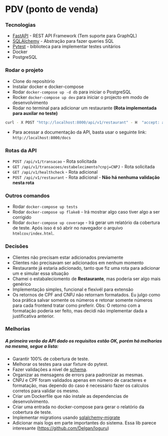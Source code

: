 # PDV (ponto de venda)

### Tecnologias
- [FastAPI](fastapi.tiangolo.com) - REST API Framework (Tem suporte para GraphQL)
- [SQLAlchemy](https://www.sqlalchemy.org/) - Abstração para fazer queries SQL
- [Pytest](https://docs.pytest.org/en/stable/) - biblioteca para implementar testes unitários
- Docker
- PostgreSQL

### Rodar o projeto

- Clone do repositório
- Instalar docker e docker-compose
- Rodar `docker-compose up -d db` para iniciar o PostgreSQL
- Rocker `docker-compose up dev` para iniciar o projecto em modo de desenvolvimento
- Rodar no terminal para adicionar um restaurante **(Rota implementada para auxilar no teste)**
```bash
curl - X POST "http://localhost:8000/api/v1/restaurant" - H  "accept: application/json" - H  "Content-Type: application/json" - d "{\"name\":\"Restaurante da esquina\",\"cnpj\":\"45283163000167\",\"owner\":\"Luiz Filipe\",\"phone\":\"32132132121\"}"
```
- Para acessar a documentação da API, basta usar o seguinte link: `http://localhost:8000/docs`

### Rotas da API
- `POST /api/v1/transacao` - Rota solicitada
- `GET /api/v1/transacoes/estabelecimento?cnpj=CNPJ` - Rota solicitada
- `GET /api/v1/healthcheck` - Rota adicional
- `POST /api/v1/restaurant` - Rota adicional - **Não há nenhuma validação nesta rota**

### Outros comandos

- Rodar `docker-compose up tests`
- Rodar `docker-compose up flake8` - Irá mostrar algo caso tiver algo a ser corrigido
- Rodar `docker-compose up coverage` - Irá gerar um relatório da cobertura de teste. Após isso é só abrir no navegador o arquivo `htmlcov/index.html`.

### Decisões
- Clientes não precisam estar adicionados previamente
- Clientes não precisavam ser adicionados em nenhum momento
- Restaurante já estaria adicionado, tanto que fiz uma rota para adicionar um e simular essa situação
- Chamei o estabaleciomento de **Restaurante**, mas poderia ser algo mais genérico
- Implementação simples, funcional e flexivél para extensão
- Os retornos de CPF and CNPJ não retornam formatados. Eu julgo como boa prática salvar somente os números e retonar somente números para cada frontend tratar como preferir. Obs: O retorno com a formatação poderia ser feito, mas decidi não implementar dada a justificativa anterior.

### Melhorias
##### A primeira verão da API dado os requisitos estão OK, porém há melhorias na mesma, segue a lista:

- Garantir 100% de cobertura de teste.
- Melhorar os testes para usar fixture do pytest.
- Fazer validações a nível de [schema](https://github.com/vandaimer/payment-transactions/blob/master/payments/schemas.py).
- Organizar as mensagens de errors para padronizar as mesmas.
- CNPJ e CPF foram validados apenas em número de caracteres e formatação, mas dependo do caso é necessário fazer os calculos corretos para validar os mesmo.
- Criar um Dockerfile que não instale as dependencias de desenvolvimento.
- Criar uma entrada no docker-compose para gerar o relatório da cobertura de teste.
- Implementar migrations usando [sqlalchemy-migrate](https://pypi.org/project/sqlalchemy-migrate/)
- Adicionar mais logs em parte importantes do sistema. Essa lib parece interesante (https://github.com/Delgan/loguru)
